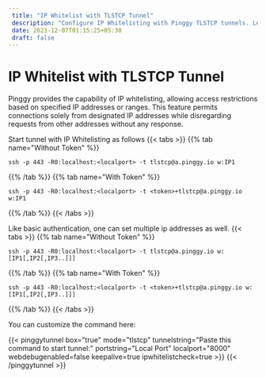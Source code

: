 ```yaml
---
 title: "IP Whitelist with TLSTCP Tunnel"
 description: "Configure IP Whitelisting with Pinggy TLSTCP tunnels. Learn how to start tunnels with restricted access based on specified IP addresses."
 date: 2023-12-07T01:15:25+05:30
 draft: false 
---
```


# IP Whitelist with TLSTCP Tunnel

Pinggy provides the capability of IP whitelisting, allowing access restrictions based on specified IP addresses or ranges. This feature permits connections solely from designated IP addresses while disregarding requests from other addresses without any response.

Start tunnel with IP Whitelisting as follows
{{< tabs >}}
{{% tab name="Without Token" %}}

```
ssh -p 443 -R0:localhost:<localport> -t tlstcp@a.pinggy.io w:IP1
```

{{% /tab %}}
{{% tab name="With Token" %}}

```
ssh -p 443 -R0:localhost:<localport> -t <token>+tlstcp@a.pinggy.io w:IP1
```

{{% /tab %}}
{{< /tabs >}}

Like basic authentication, one can set multiple ip addresses as well.
{{< tabs >}}
{{% tab name="Without Token" %}}

```
ssh -p 443 -R0:localhost:<localport> -t tlstcp@a.pinggy.io w:[IP1[,IP2[,IP3..]]]
```

{{% /tab %}}
{{% tab name="With Token" %}}

```
ssh -p 443 -R0:localhost:<localport> -t <token>+tlstcp@a.pinggy.io w:[IP1[,IP2[,IP3..]]]
```

{{% /tab %}}
{{< /tabs >}}

You can customize the command here:

{{< pinggytunnel box="true" mode="tlstcp" tunnelstring="Paste this command to start tunnel:" portstring="Local Port" localport="8000" webdebugenabled=false
keepalive=true ipwhitelistcheck=true >}}
{{< /pinggytunnel >}}
